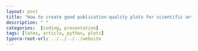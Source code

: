 ```yaml
---
layout: post
title: "How to create good publication-quality plots for scientific articles"
description: " "
categories:  [coding, presentation]
tags: [latex, article, python, plots]
typora-root-url: ../../../../website
---
```




